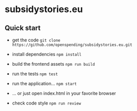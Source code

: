 # subsidystories.eu

## Quick start

- get the code
`git clone https://github.com/openspending/subsidystories.eu.git`

- install dependencies
`npm install`

- build the frontend assets
`npm run build`

- run the tests
`npm test`

- run the application...
`npm start`

- ... or just open index.html in your favorite browser

- check code style
`npm run review`
